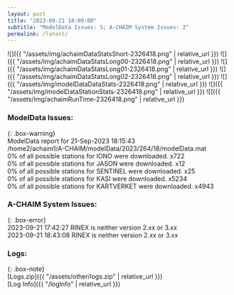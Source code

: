 ```yaml
---
layout: post
title: "2023-09-21 18:00:00"
subtitle: "ModelData Issues: 5; A-CHAIM System Issues: 2"
permalink: /latest/
---
```


![]({{ "/assets/img/achaimDataStatsShort-2326418.png" | relative_url }})
![]({{ "/assets/img/achaimDataStatsLong00-2326418.png" | relative_url }})
![]({{ "/assets/img/achaimDataStatsLong01-2326418.png" | relative_url }})
![]({{ "/assets/img/achaimDataStatsLong02-2326418.png" | relative_url }})
![]({{ "/assets/img/modelDataDataStats-2326418.png" | relative_url }})
![]({{ "/assets/img/modelDataStationStats-2326418.png" | relative_url }})
![]({{ "/assets/img/achaimRunTime-2326418.png" | relative_url }})


### ModelData Issues:  
  
{: .box-warning}  
 ModelData report for 21-Sep-2023 18:15:43   
 /home2/achaim1/A-CHAIM/modelData/2023/264/18/modelData.mat   
 0% of all possible stations for IONO were downloaded. x722   
 0% of all possible stations for JASON were downloaded. x12   
 0% of all possible stations for SENTINEL were downloaded. x25   
 0% of all possible stations for KASI were downloaded. x5234   
 0% of all possible stations for KARTVERKET were downloaded. x4943   
  
### A-CHAIM System Issues:  
  
{: .box-error}  
2023-09-21 17:42:27 RINEX is neither version 2.xx or 3.xx  
2023-09-21 18:43:08 RINEX is neither version 2.xx or 3.xx  

### Logs:  
  
{: .box-note}  
[Logs.zip]({{ "/assets/other/logs.zip" | relative_url }})  
[Log Info]({{ "/logInfo" | relative_url }})  
